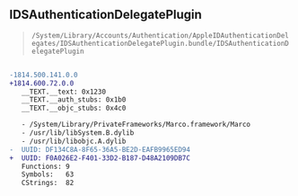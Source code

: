 ## IDSAuthenticationDelegatePlugin

> `/System/Library/Accounts/Authentication/AppleIDAuthenticationDelegates/IDSAuthenticationDelegatePlugin.bundle/IDSAuthenticationDelegatePlugin`

```diff

-1814.500.141.0.0
+1814.600.72.0.0
   __TEXT.__text: 0x1230
   __TEXT.__auth_stubs: 0x1b0
   __TEXT.__objc_stubs: 0x4c0

   - /System/Library/PrivateFrameworks/Marco.framework/Marco
   - /usr/lib/libSystem.B.dylib
   - /usr/lib/libobjc.A.dylib
-  UUID: DF134C8A-8F65-36A5-BE2D-EAFB9965ED94
+  UUID: F0A026E2-F401-33D2-B187-D48A2109DB7C
   Functions: 9
   Symbols:   63
   CStrings:  82

```
